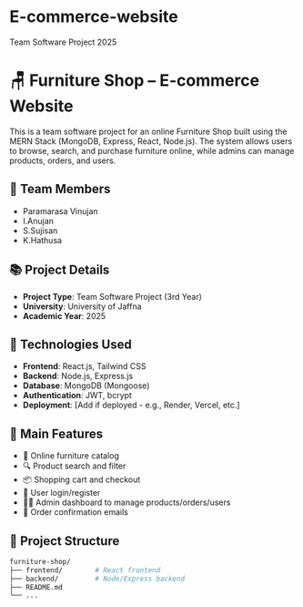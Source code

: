 # E-commerce-website
Team Software Project 2025
# 🪑 Furniture Shop – E-commerce Website

This is a team software project for an online Furniture Shop built using the MERN Stack (MongoDB, Express, React, Node.js). The system allows users to browse, search, and purchase furniture online, while admins can manage products, orders, and users.

## 👥 Team Members

- Paramarasa Vinujan  
- I.Anujan
- S.Sujisan
- K.Hathusa

## 📚 Project Details

- **Project Type**: Team Software Project (3rd Year)
- **University**: University of Jaffna
- **Academic Year**: 2025

## 🧰 Technologies Used

- **Frontend**: React.js, Tailwind CSS
- **Backend**: Node.js, Express.js
- **Database**: MongoDB (Mongoose)
- **Authentication**: JWT, bcrypt
- **Deployment**: [Add if deployed - e.g., Render, Vercel, etc.]

## 🔑 Main Features

- 🛒 Online furniture catalog
- 🔍 Product search and filter
- 📦 Shopping cart and checkout
- 🔐 User login/register
- 🧑‍💼 Admin dashboard to manage products/orders/users
- 📧 Order confirmation emails

## 📂 Project Structure

```bash
furniture-shop/
├── frontend/        # React frontend
├── backend/         # Node/Express backend
├── README.md
└── ...
